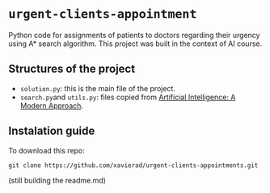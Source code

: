# `urgent-clients-appointment`
Python code for assignments of patients to doctors regarding their urgency using A* search algorithm. This project was built in the context of AI course.

## Structures of the project
- `solution.py`: this is the main file of the project.
- `search.py`and `utils.py`: files copied from [Artificial Intelligence: A Modern Approach](http://aima.cs.berkeley.edu/).

## Instalation guide
To download this repo:

`git clone https://github.com/xavierad/urgent-clients-appointments.git`

(still building the readme.md)
